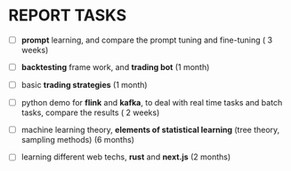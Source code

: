 # REPORT TASKS

- [ ] **prompt** learning, and compare the prompt tuning and fine-tuning ( 3 weeks)
- [ ] **backtesting** frame work, and **trading bot** (1 month)
- [ ] basic **trading strategies** (1 month)
- [ ] python demo for **flink** and **kafka**, to deal with real time tasks and batch tasks, compare the results ( 2 weeks)
- [ ] machine learning theory, **elements of statistical learning** (tree theory, sampling methods) (6 months)
- [ ] learning different web techs, **rust** and **next.js** (2 months)


